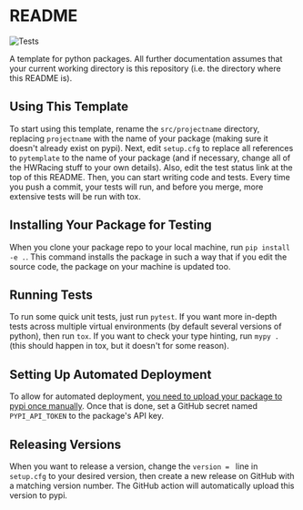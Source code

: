 # README

<!-- Remember to change the URL from pytemplate to the name of your project -->
![Tests](https://github.com/HWRacing/pytemplate/actions/workflows/tests.yml/badge.svg)

A template for python packages. All further documentation assumes that your current working directory is this repository (i.e. the directory where this README is).

## Using This Template

To start using this template, rename the `src/projectname` directory, replacing `projectname` with the name of your package (making sure it doesn't already exist on pypi). Next, edit `setup.cfg` to replace all references to `pytemplate` to the name of your package (and if necessary, change all of the HWRacing stuff to your own details). Also, edit the test status link at the top of this README. Then, you can start writing code and tests. Every time you push a commit, your tests will run, and before you merge, more extensive tests will be run with tox.

## Installing Your Package for Testing

When you clone your package repo to your local machine, run `pip install -e .`. This command installs the package in such a way that if you edit the source code, the package on your machine is updated too.

## Running Tests

To run some quick unit tests, just run `pytest`. If you want more in-depth tests across multiple virtual environments (by default several versions of python), then run `tox`. If you want to check your type hinting, run `mypy .` (this should happen in tox, but it doesn't for some reason).

## Setting Up Automated Deployment

To allow for automated deployment, [you need to upload your package to pypi once manually](https://packaging.python.org/en/latest/tutorials/packaging-projects/). Once that is done, set a GitHub secret named `PYPI_API_TOKEN` to the package's API key.

## Releasing Versions

When you want to release a version, change the `version = ` line in `setup.cfg` to your desired version, then create a new release on GitHub with a matching version number. The GitHub action will automatically upload this version to pypi.
